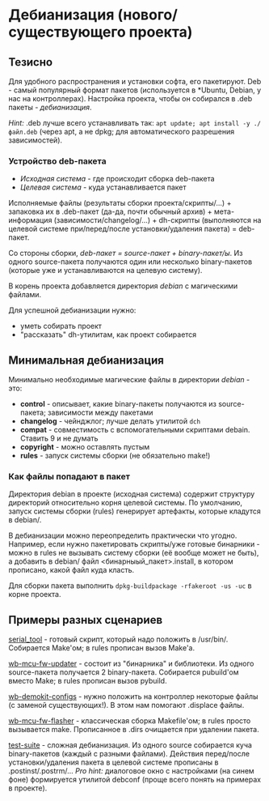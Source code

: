 # Дебианизация (нового/существующего проекта)

## Тезисно
Для удобного распространения и установки софта, его пакетируют. Deb - самый популярный формат пакетов (используется в *Ubuntu, Debian, у нас на контроллерах). Настройка проекта, чтобы он собирался в .deb пакеты - _дебианизация_.

_Hint:_ .deb лучше всего устанавливать так: ``apt update; apt install -y ./файл.deb`` (через apt, а не dpkg; для автоматического разрешения зависимостей).


### Устройство deb-пакета

- _Исходная система_ - где происходит сборка deb-пакета
- _Целевая система_ - куда устанавливается пакет

Исполняемые файлы (результаты сборки проекта/скрипты/...) + запаковка их в .deb-пакет (да-да, почти обычный архив) + мета-информация (зависимости/changelog/...) + dh-скрипты (выполняются на целевой системе при/перед/после установки/удаления пакета) = deb-пакет.

Со стороны сборки, _deb-пакет = source-пакет + binary-пакет/ы_. Из одного source-пакета получаются один или несколько binary-пакетов (которые уже и устанавливаются на целевую систему).

В корень проекта добавляется директория _debian_ с магическими файлами.

Для успешной дебианизации нужно:
- уметь собирать проект
- "рассказать" dh-утилитам, как проект собирается


## Минимальная дебианизация
Минимально необходимые магические файлы в директории _debian_ - это:
- **control** - описывает, какие binary-пакеты получаются из source-пакета; зависимости между пакетами
- **changelog** - чейнджлог; лучше делать утилитой ``dch``
- **compat** - совместимость с вспомогательными скриптами debain. Ставить 9 и не думать
- **copyright** - можно оставлять пустым
- **rules** - запуск системы сборки (не обязательно make!)

### Как файлы попадают в пакет
Директория debian в проекте (исходная система) содержит структуру директорий относительно корня целевой системы. По умолчанию, запуск системы сборки (rules) генерирует артефакты, которые кладутся в debian/.

В дебианизации можно переопределить практически что угодно. Например, если нужно пакетировать скрипты/уже готовые бинарники - можно в rules не вызывать систему сборки (её вообще может не быть), а добавить в debian/ файл <бинарныый_пакет>.install, в котором прописано, какой файл куда класть.

Для сборки пакета выполнить ``dpkg-buildpackage -rfakeroot -us -uc`` в корне проекта.


## Примеры разных сценариев
[serial_tool](https://github.com/wirenboard/serial_tool) - готовый скрипт, который надо положить в /usr/bin/. Собирается Make'ом; в rules прописан вызов Make'a.

[wb-mcu-fw-updater](https://github.com/wirenboard/wb-mcu-fw-updater) - состоит из "бинарника" и библиотеки. Из одного source-пакета получается 2 binary-пакета. Собирается pubuild'ом вместо Make; в rules прописан вызов pybuild.

[wb-demokit-configs](https://github.com/wirenboard/wb-demo-kit-configs) - нужно положить на контроллер некоторые файлы (с заменой существующих!). В этом нам помогают .displace файлы.

[wb-mcu-fw-flasher](https://github.com/wirenboard/wb-mcu-fw-flasher) - классическая сборка Makefile'ом; в rules просто вызывается make. Прописанное в .dirs очищается при удалении пакета.

[test-suite](https://github.com/wirenboard/test-suite/tree/master/debian) - сложная дебианизация. Из одного source собирается куча binary-пакетов (каждый с разными файлами). Действия перед/после установки/удаления пакета в целевой системе прописаны в .postinst/.postrm/... _Pro hint:_ диалоговое окно с настройками (на синем фоне) формируется утилитой debconf (проще всего понять на примерах в проекте).
